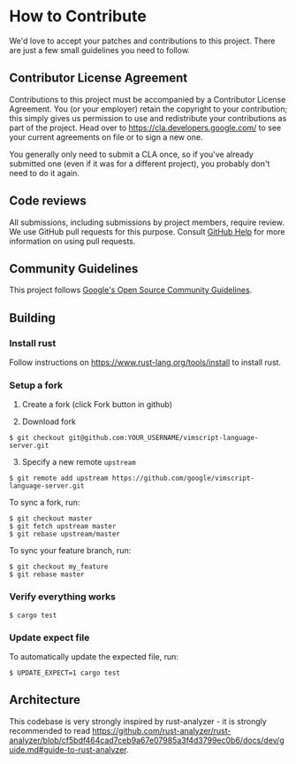 # How to Contribute

We'd love to accept your patches and contributions to this project. There are
just a few small guidelines you need to follow.

## Contributor License Agreement

Contributions to this project must be accompanied by a Contributor License
Agreement. You (or your employer) retain the copyright to your contribution;
this simply gives us permission to use and redistribute your contributions as
part of the project. Head over to <https://cla.developers.google.com/> to see
your current agreements on file or to sign a new one.

You generally only need to submit a CLA once, so if you've already submitted one
(even if it was for a different project), you probably don't need to do it
again.

## Code reviews

All submissions, including submissions by project members, require review. We
use GitHub pull requests for this purpose. Consult
[GitHub Help](https://help.github.com/articles/about-pull-requests/) for more
information on using pull requests.

## Community Guidelines

This project follows [Google's Open Source Community
Guidelines](https://opensource.google/conduct/).

## Building

### Install rust

Follow instructions on https://www.rust-lang.org/tools/install to install rust.

### Setup a fork

1. Create a fork (click Fork button in github)

2. Download fork

```shell
$ git checkout git@github.com:YOUR_USERNAME/vimscript-language-server.git
```

3. Specify a new remote `upstream`

```shell
$ git remote add upstream https://github.com/google/vimscript-language-server.git
```

To sync a fork, run:

```shell
$ git checkout master
$ git fetch upstream master
$ git rebase upstream/master
```

To sync your feature branch, run:

```shell
$ git checkout my_feature
$ git rebase master
```

### Verify everything works

```shell
$ cargo test
```

### Update expect file

To automatically update the expected file, run:

```shell
$ UPDATE_EXPECT=1 cargo test
```

## Architecture

This codebase is very strongly inspired by rust-analyzer - it is strongly
recommended to read
https://github.com/rust-analyzer/rust-analyzer/blob/cf5bdf464cad7ceb9a67e07985a3f4d3799ec0b6/docs/dev/guide.md#guide-to-rust-analyzer.
